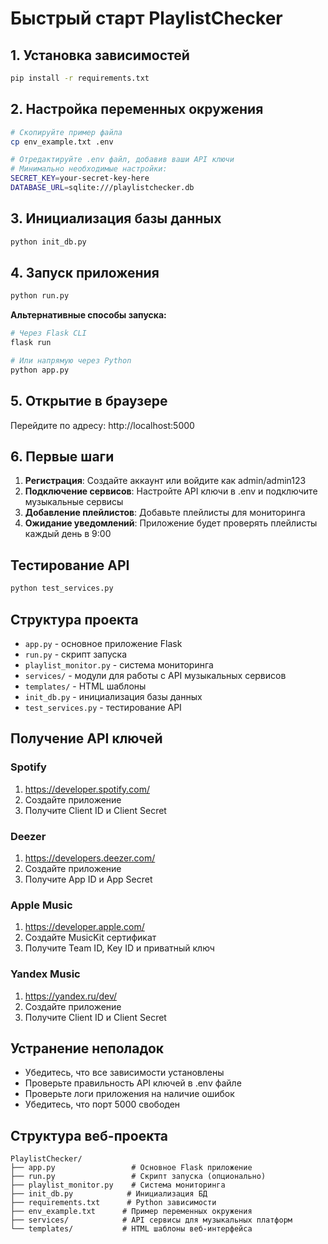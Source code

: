 # Быстрый старт PlaylistChecker

## 1. Установка зависимостей

```bash
pip install -r requirements.txt
```

## 2. Настройка переменных окружения

```bash
# Скопируйте пример файла
cp env_example.txt .env

# Отредактируйте .env файл, добавив ваши API ключи
# Минимально необходимые настройки:
SECRET_KEY=your-secret-key-here
DATABASE_URL=sqlite:///playlistchecker.db
```

## 3. Инициализация базы данных

```bash
python init_db.py
```

## 4. Запуск приложения

```bash
python run.py
```

**Альтернативные способы запуска:**
```bash
# Через Flask CLI
flask run

# Или напрямую через Python
python app.py
```

## 5. Открытие в браузере

Перейдите по адресу: http://localhost:5000

## 6. Первые шаги

1. **Регистрация**: Создайте аккаунт или войдите как admin/admin123
2. **Подключение сервисов**: Настройте API ключи в .env и подключите музыкальные сервисы
3. **Добавление плейлистов**: Добавьте плейлисты для мониторинга
4. **Ожидание уведомлений**: Приложение будет проверять плейлисты каждый день в 9:00

## Тестирование API

```bash
python test_services.py
```

## Структура проекта

- `app.py` - основное приложение Flask
- `run.py` - скрипт запуска
- `playlist_monitor.py` - система мониторинга
- `services/` - модули для работы с API музыкальных сервисов
- `templates/` - HTML шаблоны
- `init_db.py` - инициализация базы данных
- `test_services.py` - тестирование API

## Получение API ключей

### Spotify
1. https://developer.spotify.com/
2. Создайте приложение
3. Получите Client ID и Client Secret

### Deezer  
1. https://developers.deezer.com/
2. Создайте приложение
3. Получите App ID и App Secret

### Apple Music
1. https://developer.apple.com/
2. Создайте MusicKit сертификат
3. Получите Team ID, Key ID и приватный ключ

### Yandex Music
1. https://yandex.ru/dev/
2. Создайте приложение
3. Получите Client ID и Client Secret

## Устранение неполадок

- Убедитесь, что все зависимости установлены
- Проверьте правильность API ключей в .env файле
- Проверьте логи приложения на наличие ошибок
- Убедитесь, что порт 5000 свободен

## Структура веб-проекта

```
PlaylistChecker/
├── app.py                 # Основное Flask приложение
├── run.py                 # Скрипт запуска (опционально)
├── playlist_monitor.py    # Система мониторинга
├── init_db.py            # Инициализация БД
├── requirements.txt      # Python зависимости
├── env_example.txt      # Пример переменных окружения
├── services/            # API сервисы для музыкальных платформ
└── templates/           # HTML шаблоны веб-интерфейса
```
